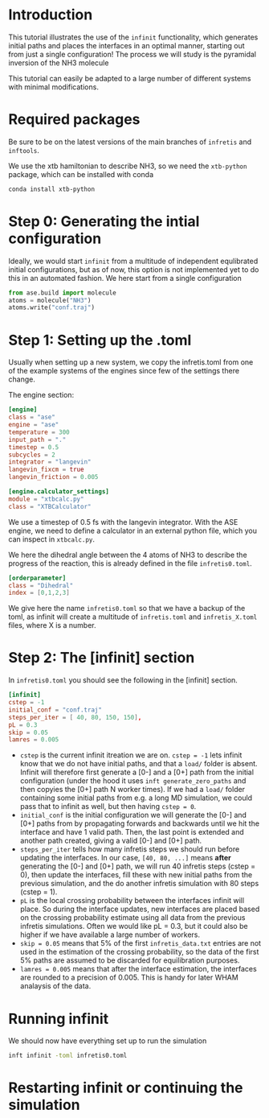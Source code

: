 # Introduction
This tutorial illustrates the use of the `infinit` functionality, which generates initial paths and places the interfaces in an optimal manner, starting out from just a single configuration! The process we will study is the pyramidal inversion of the NH3 molecule

This tutorial can easily be adapted to a large number of different systems with minimal modifications.

# Required packages
Be sure to be on the latest versions of the main branches of `infretis` and `inftools`.

We use the xtb hamiltonian to describe NH3, so we need the `xtb-python` package, which can be installed with conda

```bash
conda install xtb-python
```

# Step 0: Generating the intial configuration
Ideally, we would start `infinit` from a multitude of independent equlibrated initial configurations, but as of now, this option is not implemented yet to do this in an automated fashion. We here start from a single configuration

```python
from ase.build import molecule
atoms = molecule("NH3")
atoms.write("conf.traj")
```

# Step 1: Setting up the .toml
Usually when setting up a new system, we copy the infretis.toml from one of the example systems of the engines since few of the settings there change.

The engine section:

```toml
[engine]
class = "ase"
engine = "ase"
temperature = 300
input_path = "."
timestep = 0.5
subcycles = 2
integrator = "langevin"
langevin_fixcm = true
langevin_friction = 0.005

[engine.calculator_settings]
module = "xtbcalc.py"
class = "XTBCalculator"
```
We use a timestep of 0.5 fs with the langevin integrator. With the ASE engine, we need to define a calculator in an external python file, which you can inspect in `xtbcalc.py`.


We here the dihedral angle between the 4 atoms of NH3 to describe the progress of the reaction, this is already defined in the file `infretis0.toml`.

```toml
[orderparameter]
class = "Dihedral"
index = [0,1,2,3]
```

We give here the name `infretis0.toml` so that we have a backup of the toml, as infinit will create a multitude of `infretis.toml` and `infretis_X.toml` files, where X is a number.

# Step 2: The [infinit] section
In `infretis0.toml` you should see the following in the [infinit] section.
```toml
[infinit]
cstep = -1
initial_conf = "conf.traj"
steps_per_iter = [ 40, 80, 150, 150],
pL = 0.3
skip = 0.05
lamres = 0.005
```

* `cstep` is the current infinit itreation we are on. `cstep = -1` lets infinit know that we do not have initial paths, and that a `load/` folder is absent. Infinit will therefore first generate a [0-] and a [0+] path from the initial configuration (under the hood it uses `inft generate_zero_paths` and then copyies the [0+] path N worker times). If we had a `load/` folder containing some initial paths from e.g. a long MD simulation, we could pass that to infinit as well, but then having `cstep = 0`.
* `initial_conf` is the initial configuration we will generate the [0-] and [0+] paths from by propagating forwards and backwards until we hit the interface and have 1 valid path. Then, the last point is extended and another path created, giving a valid [0-] and [0+] path.
* `steps_per_iter` tells how many infretis steps we should run before updating the interfaces. In our case, `[40, 80, ...]` means __after__ generating the [0-] and [0+] path, we will run 40 infretis steps (cstep = 0), then update the interfaces, fill these with new initial paths from the previous simulation, and the do another infretis simulation with 80 steps (cstep = 1).
* `pL` is the local crossing probability between the interfaces infinit will place. So during the interface updates, new interfaces are placed based on the crossing probability estimate using all data from the previous infretis simulations. Often we would like pL = 0.3, but it could also be higher if we have available a large number of workers.
* `skip = 0.05` means that 5% of the first `infretis_data.txt` entries are not used in the estimation of the crossing probability, so the data of the first 5% paths are assumed to be discarded for equilibration purposes.
* `lamres = 0.005` means that after the interface estimation, the interfaces are rounded to a precision of 0.005. This is handy for later WHAM analaysis of the data.

# Running infinit
We should now have everything set up to run the simulation

```bash
inft infinit -toml infretis0.toml
```

# Restarting infinit or continuing the simulation
